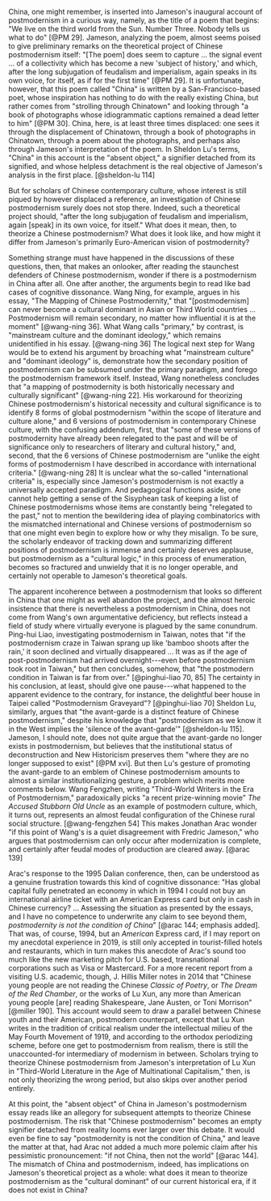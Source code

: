 China, one might remember, is inserted into Jameson's inaugural account
of postmodernism in a curious way, namely, as the title of a poem that
begins: "We live on the third world from the Sun. Number Three. Nobody
tells us what to do" [@PM 29]. Jameson, analyzing the poem, almost seems
poised to give preliminary remarks on the theoretical project of Chinese
postmodernism itself: "\[The poem\] does seem to capture ... the signal
event ... of a collectivity which has become a new 'subject of history,'
and which, after the long subjugation of feudalism and imperialism,
again speaks in its own voice, for itself, as if for the first time"
[@PM 29]. It is unfortunate, however, that this poem called "China" is
written by a San-Francisco-based poet, whose inspiration has nothing to
do with the really existing China, but rather comes from "strolling
through Chinatown" and looking through "a book of photographs whose
idiogrammatic captions remained a dead letter to him" [@PM 30]. China,
here, is at least three times displaced: one sees it through the
displacement of Chinatown, through a book of photographs in Chinatown,
through a poem about the photographs, and perhaps also through Jameson's
interpretation of the poem. In Sheldon Lu's terms, "China" in this
account is the "absent object," a signifier detached from its signified,
and whose helpless detachment is the real objective of Jameson's
analysis in the first place. [@sheldon-lu 114]

But for scholars of Chinese contemporary culture, whose interest is
still piqued by however displaced a reference, an investigation of
Chinese postmodernism surely does not stop there. Indeed, such a
theoretical project should, "after the long subjugation of feudalism and
imperialism, again \[speak\] in its own voice, for itself." What does it
mean, then, to theorize a Chinese postmodernism? What does it look like,
and how might it differ from Jameson's primarily Euro-American vision of
postmodernity?

Something strange must have happened in the discussions of these
questions, then, that makes an onlooker, after reading the staunchest
defenders of Chinese postmodernism, wonder if there is a postmodernism
in China after all. One after another, the arguments begin to read like
bad cases of cognitive dissonance. Wang Ning, for example, argues in his
essay, "The Mapping of Chinese Postmodernity," that "\[postmodernism\]
can never become a cultural dominant in Asian or Third World countries
... Postmodernism will remain secondary, no matter how influential it is
at the moment" [@wang-ning 36]. What Wang calls "primary," by contrast,
is "mainstream culture and the dominant ideology," which remains
unidentified in his essay. [@wang-ning 36] The logical next step for
Wang would be to extend his argument by broaching what "mainstream
culture" and "dominant ideology" is, demonstrate how the secondary
position of postmodernism can be subsumed under the primary paradigm,
and forego the postmodernism framework itself. Instead, Wang nonetheless
concludes that "a mapping of postmodernity is both historically
necessary and culturally significant" [@wang-ning 22]. His workaround
for theorizing Chinese postmodernism's historical necessity and cultural
significance is to identify 8 forms of global postmodernism "within the
scope of literature and culture alone," and 6 versions of postmodernism
in contemporary Chinese culture, with the confusing addendum, first,
that "some of these versions of postmodernity have already been
relegated to the past and will be of significance only to researchers of
literary and cultural history," and, second, that the 6 versions of
Chinese postmodernism are "unlike the eight forms of postmodernism
I have described in accordance with international criteria." [@wang-ning
28] It is unclear what the so-called "international criteria" is,
especially since Jameson's postmodernism is not exactly a universally
accepted paradigm. And pedagogical functions aside, one cannot help
getting a sense of the Sisyphean task of keeping a list of Chinese
postmodernisms whose items are constantly being "relegated to the past,"
not to mention the bewildering idea of playing combinatorics with the
mismatched international and Chinese versions of postmodernism so that
one might even begin to explore how or why they misalign. To be sure,
the scholarly endeavor of tracking down and summarizing different
positions of postmodernism is immense and certainly deserves applause,
but postmodernism as a "cultural logic," in this process of enumeration,
becomes so fractured and unwieldy that it is no longer operable, and
certainly not operable to Jameson's theoretical goals.

The apparent incoherence between a postmodernism that looks so different
in China that one might as well abandon the project, and the almost
heroic insistence that there is nevertheless a postmodernism in China,
does not come from Wang's own argumentative deficiency, but reflects
instead a field of study where virtually everyone is plagued by the same
conundrum. Ping-hui Liao, investigating postmodernism in Taiwan, notes
that "if the postmodernism craze in Taiwan sprang up like 'bamboo shoots
after the rain,' it soon declined and virtually disappeared ... It was
as if the age of post-postmodernism had arrived overnight---even before
postmodernism took root in Taiwan," but then concludes, somehow, that
"the postmodern condition in Taiwan is far from over." [@pinghui-liao
70, 85] The certainty in his conclusion, at least, should give one
pause---what happened to the apparent evidence to the contrary, for
instance, the delightful beer house in Taipei called "Postmodernism
Graveyard"? [@pinghui-liao 70] Sheldon Lu, similarly, argues that "the
avant-garde is a distinct feature of Chinese postmodernism," despite his
knowledge that "postmodernism as we know it in the West implies the
'silence of the avant-garde'" [@sheldon-lu 115]. Jameson, I should note,
does not quite argue that the avant-garde no longer exists in
postmodernism, but believes that the institutional status of
deconstruction and New Historicism preserves them "where they are no
longer supposed to exist" [@PM xvi]. But then Lu's gesture of promoting
the avant-garde to an emblem of Chinese postmodernism amounts to almost
a similar institutionalizing gesture, a problem which merits more
comments below. Wang Fengzhen, writing "Third-World Writers in the Era
of Postmodernism," paradoxically picks "a recent prize-winning movie"
*The Accused Stubborn Old Uncle* as an example of postmodern culture,
which, it turns out, represents an almost feudal configuration of the
Chinese rural social structure. [@wang-fengzhen 54] This makes Jonathan
Arac wonder "if this point of Wang's is a quiet disagreement with
Fredric Jameson," who argues that postmodernism can only occur after
modernization is complete, and certainly after feudal modes of
production are cleared away. [@arac 139]

Arac's response to the 1995 Dalian conference, then, can be understood
as a genuine frustration towards this kind of cognitive dissonance: "Has
global capital fully penetrated an economy in which in 1994 I could not
buy an international airline ticket with an American Express card but
only in cash in Chinese currency? ... Assessing the situation as
presented by the essays, and I have no competence to underwrite any
claim to see beyond them, *postmodernity is not the condition of China*"
[@arac 144\; emphasis added]. That was, of course, 1994, but an
*American* Express card, if I may report on my anecdotal experience in
2019, is still only accepted in tourist-filled hotels and restaurants,
which in turn makes this anecdote of Arac's sound too much like the new
marketing pitch for U.S. based, transnational corporations such as Visa
or Mastercard. For a more recent report from a visiting U.S. academic,
though, J. Hillis Miller notes in 2014 that "Chinese young people are
not reading the Chinese *Classic of Poetry*, or *The Dream of the Red
Chamber*, or the works of Lu Xun, any more than American young people
\[are\] reading Shakespeare, Jane Austen, or Toni Morrison" [@miller
190]. This account would seem to draw a parallel between Chinese youth
and their American, postmodern counterpart, except that Lu Xun writes in
the tradition of critical realism under the intellectual milieu of the
May Fourth Movement of 1919, and according to the orthodox periodizing
scheme, before one get to postmodernism from realism, there is still the
unaccounted-for intermediary of modernism in between. Scholars trying to
theorize Chinese postmodernism from Jameson's interpretation of Lu Xun
in "Third-World Literature in the Age of Multinational Capitalism,"
then, is not only theorizing the wrong period, but also skips over
another period entirely.

At this point, the "absent object" of China in Jameson's postmodernism
essay reads like an allegory for subsequent attempts to theorize Chinese
postmodernism. The risk that "Chinese postmodernism" becomes an empty
signifier detached from reality looms ever larger over this debate. It
would even be fine to say "postmodernity is not the condition of China,"
and leave the matter at that, had Arac not added a much more polemic
claim after his pessimistic pronouncement: "if not China, then not the
world" [@arac 144]. The mismatch of China and postmodernism, indeed, has
implications on Jameson's theoretical project as a whole: what does it
mean to theorize postmodernism as the "cultural dominant" of our current
historical era, if it does not exist in China?
